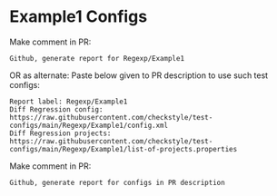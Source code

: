 # Example1 Configs
Make comment in PR:
```
Github, generate report for Regexp/Example1
```
OR as alternate:
Paste below given to PR description to use such test configs:
```
Report label: Regexp/Example1
Diff Regression config: https://raw.githubusercontent.com/checkstyle/test-configs/main/Regexp/Example1/config.xml
Diff Regression projects: https://raw.githubusercontent.com/checkstyle/test-configs/main/Regexp/Example1/list-of-projects.properties
```
Make comment in PR:
```
Github, generate report for configs in PR description
```
